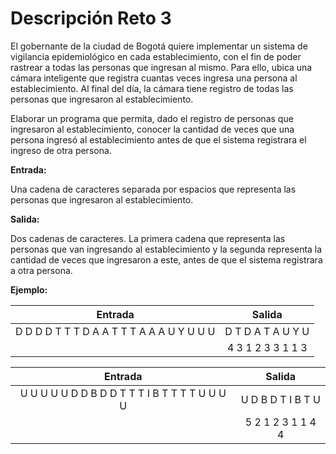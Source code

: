 # Descripción Reto 3

El gobernante de la ciudad de Bogotá quiere implementar un sistema de vigilancia epidemiológico en cada establecimiento, con el fin de poder rastrear a todas las personas que ingresan al mismo. Para ello, ubica una cámara inteligente que registra cuantas veces ingresa una persona al establecimiento. Al final del día, la cámara tiene registro de todas las personas que ingresaron al establecimiento.

Elaborar un programa que permita, dado el registro de personas que ingresaron al establecimiento, conocer la cantidad de veces que una persona ingresó al establecimiento antes de que el sistema registrara el ingreso de otra persona.

**Entrada:**

Una cadena de caracteres separada por espacios que representa las personas que ingresaron al establecimiento.

**Salida:**

Dos cadenas de caracteres. La primera cadena que representa las personas que van ingresando al establecimiento y la segunda representa la cantidad de veces que ingresaron a este, antes de que el sistema registrara a otra persona.

**Ejemplo:**

| Entrada      | Salida |
|:---------:|:-----:|
| D D D D T T T D A A T T T A A A U Y U U U  | D T D A T A U Y U |
|      |   4 3 1 2 3 3 1 1 3 |

| Entrada      | Salida |
|:---------:|:-----:|
| U U U U U D D B D D T T T I B T T T T U U U U  | U D B D T I B T U |
|      |   5 2 1 2 3 1 1 4 4 |

